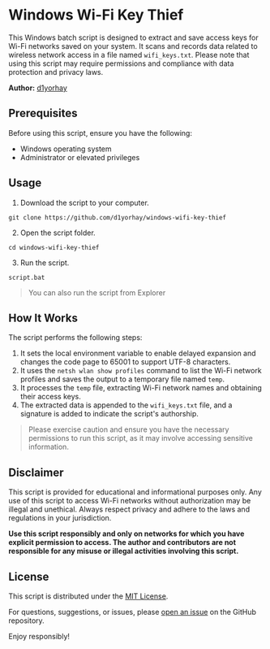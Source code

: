 # Windows Wi-Fi Key Thief
This Windows batch script is designed to extract and save access keys for Wi-Fi networks saved on your system. It scans and records data related to wireless network access in a file named `wifi_keys.txt`. Please note that using this script may require permissions and compliance with data protection and privacy laws.

**Author:** [d1yorhay](https://github.com/d1yorhay)

## Prerequisites
Before using this script, ensure you have the following:

- Windows operating system
- Administrator or elevated privileges

## Usage

1. Download the script to your computer.
```batch
git clone https://github.com/d1yorhay/windows-wifi-key-thief
```
2. Open the script folder.
```batch
cd windows-wifi-key-thief
```
3. Run the script.
```batch
script.bat
```

> You can also run the script from Explorer
## How It Works

The script performs the following steps:

1. It sets the local environment variable to enable delayed expansion and changes the code page to 65001 to support UTF-8 characters.
2. It uses the `netsh wlan show profiles` command to list the Wi-Fi network profiles and saves the output to a temporary file named `temp`.
3. It processes the `temp` file, extracting Wi-Fi network names and obtaining their access keys.
4. The extracted data is appended to the `wifi_keys.txt` file, and a signature is added to indicate the script's authorship.

> Please exercise caution and ensure you have the necessary permissions to run this script, as it may involve accessing sensitive information.

## Disclaimer

This script is provided for educational and informational purposes only. Any use of this script to access Wi-Fi networks without authorization may be illegal and unethical. Always respect privacy and adhere to the laws and regulations in your jurisdiction.

**Use this script responsibly and only on networks for which you have explicit permission to access. The author and contributors are not responsible for any misuse or illegal activities involving this script.**

## License

This script is distributed under the [MIT License](LICENSE).

For questions, suggestions, or issues, please [open an issue](https://github.com/d1yorhay/windows-wifi-key-thief/issues) on the GitHub repository.

Enjoy responsibly!
